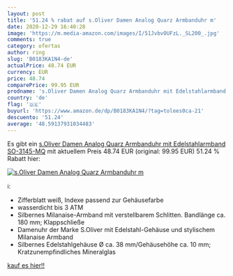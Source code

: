 ```yaml
---
layout: post
title: '51.24 % rabat auf s.Oliver Damen Analog Quarz Armbanduhr m'
date: 2020-12-29 16:40:28
image: 'https://m.media-amazon.com/images/I/51JvbvOUFzL._SL200_.jpg'
comments: true
category: ofertas
author: ring
slug: 'B0183KA1N4-de'
actualPrice: 48.74 EUR
currency: EUR
price: 48.74
comparePrice: 99.95 EUR
prodname: 's.Oliver Damen Analog Quarz Armbanduhr mit Edelstahlarmband SO-3145-MQ'
country: 'de'
flag: '🇩🇪'
buyurl: 'https://www.amazon.de/dp/B0183KA1N4/?tag=tolees0ca-21'
descuento: '51.24'
average: '48.59137931034483'
---
```


Es gibt ein [s.Oliver Damen Analog Quarz Armbanduhr mit Edelstahlarmband SO-3145-MQ](https://www.amazon.de/dp/B0183KA1N4/?tag=tolees0ca-21) mit aktuellem Preis 48.74 EUR (original: 99.95 EUR) 51.24 % Rabatt hier:

[![s.Oliver Damen Analog Quarz Armbanduhr m](https://m.media-amazon.com/images/I/51JvbvOUFzL._SL200_.jpg)](https://www.amazon.de/dp/B0183KA1N4/?tag=tolees0ca-21)

ℹ️:

- Zifferblatt weiß, Indexe passend zur Gehäusefarbe
- wasserdicht bis 3 ATM
- Silbernes Milanaise-Armband mit verstellbarem Schlitten. Bandlänge ca. 180 mm; Klappschließe
- Damenuhr der Marke S.Oliver mit Edelstahl-Gehäuse und stylischem Milanaise Armband
- Silbernes Edelstahlgehäuse Ø ca. 38 mm/Gehäusehöhe ca. 10 mm; Kratzunempfindliches Mineralglas

[kauf es hier!!](https://www.amazon.de/dp/B0183KA1N4/?tag=tolees0ca-21)
